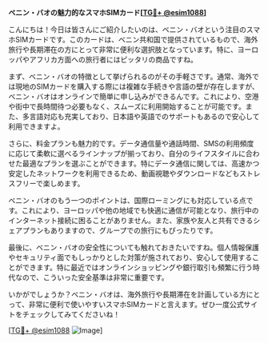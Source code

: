 **ベニン・バオの魅力的なスマホSIMカード[[TG💪+ @esim1088](https://t.me/s/esim1088)]**

こんにちは！今日は皆さんにご紹介したいのは、ベニン・バオという注目のスマホSIMカードです。このカードは、ベニン共和国で提供されているもので、海外旅行や長期滞在の方にとって非常に便利な選択肢となっています。特に、ヨーロッパやアフリカ方面への旅行者にはピッタリの商品ですね。

まず、ベニン・バオの特徴として挙げられるのがその手軽さです。通常、海外では現地のSIMカードを購入する際には複雑な手続きや言語の壁が存在しますが、ベニン・バオはオンラインで簡単に申し込みができるんです。これにより、空港や街中で長時間待つ必要もなく、スムーズに利用開始することが可能です。また、多言語対応も充実しており、日本語や英語でのサポートもあるので安心して利用できますよ。

さらに、料金プランも魅力的です。データ通信量や通話時間、SMSの利用頻度に応じて柔軟に選べるラインナップが揃っており、自分のライフスタイルに合わせた最適なプランを選ぶことができます。特にデータ通信に関しては、高速かつ安定したネットワークを利用できるため、動画視聴やダウンロードなどもストレスフリーで楽しめます。

ベニン・バオのもう一つのポイントは、国際ローミングにも対応している点です。これにより、ヨーロッパや他の地域でも快適に通信が可能となり、旅行中のインターネット接続に困ることがありません。また、家族や友人と共有できるシェアプランもありますので、グループでの旅行にもぴったりです。

最後に、ベニン・バオの安全性についても触れておきたいですね。個人情報保護やセキュリティ面でもしっかりとした対策が施されており、安心して使用することができます。特に最近ではオンラインショッピングや銀行取引も頻繁に行う時代なので、こういった安全基準は非常に重要です。

いかがでしょうか？ベニン・バオは、海外旅行や長期滞在を計画している方にとって、非常に便利で使いやすいスマホSIMカードと言えます。ぜひ一度公式サイトをチェックしてみてくださいね！

[[TG💪+ @esim1088](https://t.me/s/esim1088) ![Image](https://i.postimg.cc/Y0z9fWf4/image.png)]